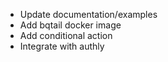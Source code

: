 - Update documentation/examples
- Add bqtail docker image
- Add conditional action
- Integrate with authly
